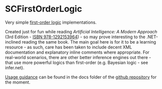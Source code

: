 ﻿# SCFirstOrderLogic

Very simple [first-order logic](https://en.wikipedia.org/wiki/First-order_logic) implementations.

Created just for fun while reading _Artificial Intelligence: A Modern Approach_ (3rd Edition - [ISBN 978-1292153964](https://www.google.com/search?q=isbn+978-1292153964)) - so may prove interesting to the .NET-inclined reading the same book.
The main goal here is for it to be a learning resource - as such, care has been taken to include decent XML documentation and explanatory inline comments where appropriate.
For real-world scenarios, there are other better inference engines out there - that use more powerful logics than first-order (e.g. Bayesian logic - see infer.net).

[Usage guidance](https://github.com/sdcondon/SCFirstOrderLogic/tree/master/docs/user-guide) can be found in the docs folder of the [github repository](https://github.com/sdcondon/SCFirstOrderLogic) for the moment.
